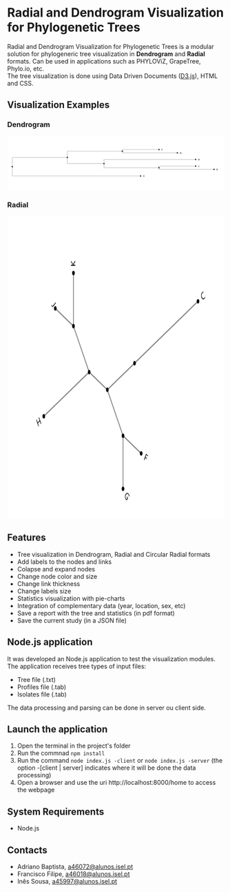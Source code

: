 # Radial and Dendrogram Visualization for Phylogenetic Trees
Radial and Dendrogram Visualization for Phylogenetic Trees is a modular solution for phylogeneric tree visualization
in **Dendrogram** and **Radial** formats. Can be used in applications such as PHYLOViZ, GrapeTree, Phylo.io, etc.   
The tree visualization is done using Data Driven Documents ([D3.js](https://d3js.org/)), HTML and CSS.

## Visualization Examples
### Dendrogram  

<img src="https://github.com/AdrVB/Radial-Dendrogram-Visualization/blob/main/dendrogram.png" width="1000">

### Radial  

<img src="https://github.com/AdrVB/Radial-Dendrogram-Visualization/blob/main/radial.png" width="1000" height="700">

## Features
+ Tree visualization in Dendrogram, Radial and Circular Radial formats
+ Add labels to the nodes and links
+ Colapse and expand nodes
+ Change node color and size
+ Change link thickness
+ Change labels size
+ Statistics visualization with pie-charts
+ Integration of complementary data (year, location, sex, etc)
+ Save a report with the tree and statistics (in pdf format)
+ Save the current study (in a JSON file)

## Node.js application
It was developed an Node.js application to test the visualization modules.  
The application receives tree types of input files:
+ Tree file (.txt)
+ Profiles file (.tab)
+ Isolates file (.tab)

The data processing and parsing can be done in server ou client side.

## Launch the application
1. Open the terminal in the project's folder
2. Run the commnad `npm install`
3. Run the command `node index.js -client` or `node index.js -server` (the option -[client | server] indicates where it will be done the data processing)
4. Open a browser and use the uri http://localhost:8000/home to access the webpage

## System Requirements
+ Node.js

## Contacts
+ Adriano Baptista, a46072@alunos.isel.pt
+ Francisco Filipe, a46018@alunos.isel.pt
+ Inês Sousa, a45997@alunos.isel.pt
